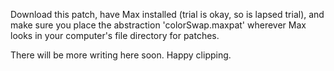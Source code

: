 Download this patch, have Max installed (trial is okay, so is lapsed trial), and make sure you place the abstraction 'colorSwap.maxpat' wherever Max looks in your computer's file directory for patches. 

There will be more writing here soon. Happy clipping. 


